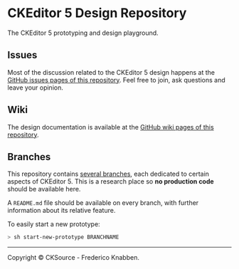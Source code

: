 CKEditor 5 Design Repository
============================

The CKEditor 5 prototyping and design playground.

## Issues

Most of the discussion related to the CKEditor 5 design happens at the [GitHub issues pages of this repository](https://github.com/ckeditor/ckeditor5-design/issues). Feel free to join, ask questions and leave your opinion.

## Wiki

The design documentation is available at the [GitHub wiki pages of this repository](https://github.com/ckeditor/ckeditor5-design/wiki).

## Branches

This repository contains [several branches](https://github.com/ckeditor/ckeditor5-design/branches), each dedicated to certain aspects of CKEditor 5. This is a research place so **no production code** should be available here.

A `README.md` file should be available on every branch, with further information about its relative feature.

To easily start a new prototype:

``` bash
> sh start-new-prototype BRANCHNAME

```

---

Copyright &copy; CKSource - Frederico Knabben.
